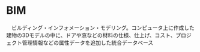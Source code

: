 # BIM
　ビルディング・インフォメーション・モデリング。コンピュータ上に作成した建物の3Dモデルの中に、ドアや窓などの材料の仕様、仕上げ、コスト、プロジェクト管理情報などの属性データを追加した統合データベース
